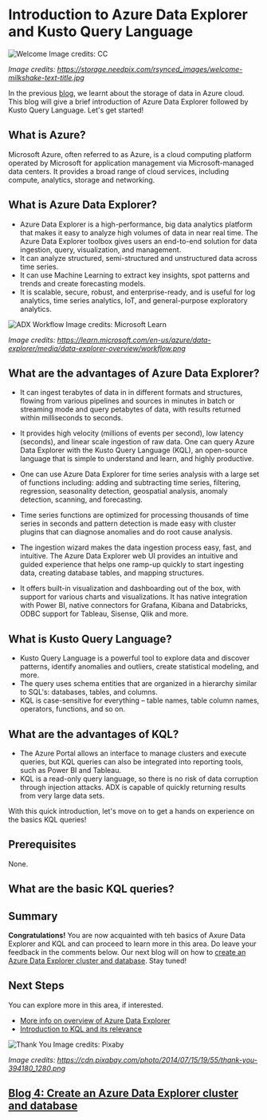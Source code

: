 # Introduction to Azure Data Explorer and Kusto Query Language

![Welcome Image credits: CC](https://user-images.githubusercontent.com/58803999/204959575-c0012acb-ff67-4d67-b43f-c1be859f0f77.jpg)

*Image credits: https://storage.needpix.com/rsynced_images/welcome-milkshake-text-title.jpg*

In the previous [blog](https://github.com/prabhugayatri/MLSA-SIL-Blog-2022/blob/main/Blog2.md), we learnt about the storage of data in Azure cloud. This blog will give a brief introduction of Azure Data Explorer followed by Kusto Query Language. Let's get started!

## What is Azure? 
Microsoft Azure, often referred to as Azure, is a cloud computing platform operated by Microsoft for application management via Microsoft-managed data centers. It provides a broad range of cloud services, including compute, analytics, storage and networking. 

## What is Azure Data Explorer? 
* Azure Data Explorer is a high-performance, big data analytics platform that makes it easy to analyze high volumes of data in near real time. The Azure Data Explorer toolbox gives users an end-to-end solution for data ingestion, query, visualization, and management. 
* It can analyze structured, semi-structured and unstructured data across time series.  
* It can use Machine Learning to extract key insights, spot patterns and trends and create forecasting models.  
* It is scalable, secure, robust, and enterprise-ready, and is useful for log analytics, time series analytics, IoT, and general-purpose exploratory analytics.
 
![ADX Workflow Image credits: Microsoft Learn](https://user-images.githubusercontent.com/58803999/203703326-cef2894c-aa48-4086-84a1-ee1b137aee8f.png)

*Image credits: https://learn.microsoft.com/en-us/azure/data-explorer/media/data-explorer-overview/workflow.png*

## What are the advantages of Azure Data Explorer? 

* It can ingest terabytes of data in in different formats and structures, flowing from various pipelines and sources in minutes in batch or streaming mode and query petabytes of data, with results returned within milliseconds to seconds.  

* It provides high velocity (millions of events per second), low latency (seconds), and linear scale ingestion of raw data. One can query Azure Data Explorer with the Kusto Query Language (KQL), an open-source language that is simple to understand and learn, and highly productive. 

* One can use Azure Data Explorer for time series analysis with a large set of functions including: adding and subtracting time series, filtering, regression, seasonality detection, geospatial analysis, anomaly detection, scanning, and forecasting.  

* Time series functions are optimized for processing thousands of time series in seconds and pattern detection is made easy with cluster plugins that can diagnose anomalies and do root cause analysis. 

* The ingestion wizard makes the data ingestion process easy, fast, and intuitive. The Azure Data Explorer web UI provides an intuitive and guided experience that helps one ramp-up quickly to start ingesting data, creating database tables, and mapping structures. 

* It offers built-in visualization and dashboarding out of the box, with support for various charts and visualizations. It has native integration with Power BI, native connectors for Grafana, Kibana and Databricks, ODBC support for Tableau, Sisense, Qlik and more. 

## What is Kusto Query Language?
* Kusto Query Language is a powerful tool to explore data and discover patterns, identify anomalies and outliers, create statistical modeling, and more. 
* The query uses schema entities that are organized in a hierarchy similar to SQL's: databases, tables, and columns.
* KQL is case-sensitive for everything – table names, table column names, operators, functions, and so on.

## What are the advantages of KQL?
* The Azure Portal allows an interface to manage clusters and execute queries, but KQL queries can also be integrated into reporting tools, such as Power BI and Tableau.
* KQL is a read-only query language, so there is no risk of data corruption through injection attacks. ADX is capable of quickly returning results from very large data sets.

With this quick introduction, let's move on to get a hands on experience on the basics KQL queries!

## Prerequisites
None.

## What are the basic KQL queries?

## Summary
**Congratulations!** You are now acquainted with teh basics of Axure Data Explorer and KQL and can proceed to learn more in this area. Do leave your feedback in the comments below. Our next blog will on how to [create an Azure Data Explorer cluster and database](https://github.com/prabhugayatri/MLSA-SIL-Blog-2022/blob/main/Blog4.md). Stay tuned!

## Next Steps
You can explore more in this area, if interested.
* [More info on overview of Azure Data Explorer](https://www.youtube.com/watch?v=D_AJk2lAepw&feature=youtu.be)
* [Introduction to KQL and its relevance](https://www.youtube.com/watch?v=Uj2J55bs_xs)

![Thank You Image credits: Pixaby](https://cdn.pixabay.com/photo/2014/07/15/19/55/thank-you-394180_1280.png)

*Image credits: https://cdn.pixabay.com/photo/2014/07/15/19/55/thank-you-394180_1280.png*

## [Blog 4: Create an Azure Data Explorer cluster and database](https://github.com/prabhugayatri/MLSA-SIL-Blog-2022/blob/main/Blog4.md)

